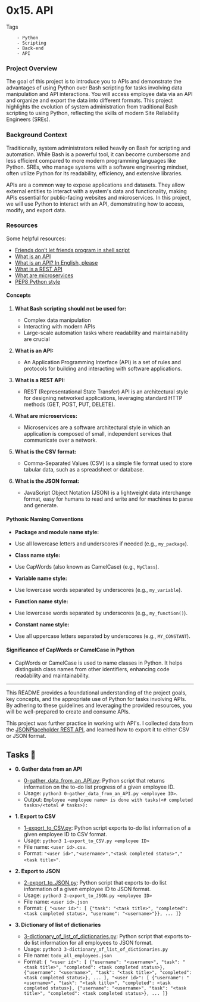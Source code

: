 
# 0x15. API

Tags
```
	- Python
	- Scripting
	- Back-end
	- API
```
### Project Overview

The goal of this project is to introduce you to APIs and demonstrate the advantages of using Python over Bash scripting for tasks involving data manipulation and API interactions. You will access employee data via an API and organize and export the data into different formats. This project highlights the evolution of system administration from traditional Bash scripting to using Python, reflecting the skills of modern Site Reliability Engineers (SREs).

### Background Context

Traditionally, system administrators relied heavily on Bash for scripting and automation. While Bash is a powerful tool, it can become cumbersome and less efficient compared to more modern programming languages like Python. SREs, who manage systems with a software engineering mindset, often utilize Python for its readability, efficiency, and extensive libraries.

APIs are a common way to expose applications and datasets. They allow external entities to interact with a system's data and functionality, making APIs essential for public-facing websites and microservices. In this project, we will use Python to interact with an API, demonstrating how to access, modify, and export data.

### Resources

Some helpful resources:

- [Friends don’t let friends program in shell script](https://opensource.com/article/19/12/friends-dont-let-friends-write-shell-script)
- [What is an API](https://www.redhat.com/en/topics/api/what-are-application-programming-interfaces)
- [What is an API? In English, please](https://medium.com/kapwing-studio/what-is-an-api-in-english-please-e13c2f8f1e5c)
- [What is a REST API](https://restfulapi.net/)
- [What are microservices](https://microservices.io/)
- [PEP8 Python style](https://www.python.org/dev/peps/pep-0008/)


#### Concepts

1. **What Bash scripting should not be used for:**
   - Complex data manipulation
   - Interacting with modern APIs
   - Large-scale automation tasks where readability and maintainability are crucial

2. **What is an API:**
   - An Application Programming Interface (API) is a set of rules and protocols for building and interacting with software applications.

3. **What is a REST API:**
   - REST (Representational State Transfer) API is an architectural style for designing networked applications, leveraging standard HTTP methods (GET, POST, PUT, DELETE).

4. **What are microservices:**
   - Microservices are a software architectural style in which an application is composed of small, independent services that communicate over a network.

5. **What is the CSV format:**
   - Comma-Separated Values (CSV) is a simple file format used to store tabular data, such as a spreadsheet or database.

6. **What is the JSON format:**
   - JavaScript Object Notation (JSON) is a lightweight data interchange format, easy for humans to read and write and for machines to parse and generate.

#### Pythonic Naming Conventions

  - **Package and module name style:**
  - Use all lowercase letters and underscores if needed (e.g., `my_package`).

  - **Class name style:**
  - Use CapWords (also known as CamelCase) (e.g., `MyClass`).

  - **Variable name style:**
  - Use lowercase words separated by underscores (e.g., `my_variable`).

  - **Function name style:**
  - Use lowercase words separated by underscores (e.g., `my_function()`).

  - **Constant name style:**
  - Use all uppercase letters separated by underscores (e.g., `MY_CONSTANT`).

#### Significance of CapWords or CamelCase in Python

- CapWords or CamelCase is used to name classes in Python. It helps distinguish class names from other identifiers, enhancing code readability and maintainability.

---

This README provides a foundational understanding of the project goals, key concepts, and the appropriate use of Python for tasks involving APIs. By adhering to these guidelines and leveraging the provided resources, you will be well-prepared to create and consume APIs.


This project was further practice in working with API's. I collected data from the
[JSONPlaceholder REST API](https://jsonplaceholder.typicode.com/), and learned how
to export it to either CSV or JSON format.

## Tasks :page_with_curl:

* **0. Gather data from an API**
  * [0-gather_data_from_an_API.py](./0-gather_data_from_an_API.py): Python script
  that returns information on the to-do list progress of a given employee ID.
  * Usage: `python3 0-gather_data_from_an_API.py <employee ID>`.
  * Output: `Employee <employee name> is done with tasks(<# completed tasks>/<total # tasks>):`

* **1. Export to CSV**
  * [1-export_to_CSV.py](./1-export_to_CSV.py): Python script exports to-do list
  information of a given employee ID to CSV format.
  * Usage: `python3 1-export_to_CSV.py <employee ID>`
  * File name: `<user id>.csv`.
  * Format: `"<user id>","<username>","<task completed status>","<task title>"`.

* **2. Export to JSON**
  * [2-export_to_JSON.py](./2-export_to_JSON.py): Python script that exports
  to-do list information of a given employee ID to JSON format.
  * Usage: `python3 2-export_to_JSON.py <employee ID>`
  * File name: `<user id>.json`
  * Format: `{ "<user id>": [ {"task": "<task title>", "completed": <task completed status>, "username": "<username>"}}, ... ]}`

* **3. Dictionary of list of dictionaries**
  * [3-dictionary_of_list_of_dictionaries.py](./3-dictionary_of_list_of_dictionaries.py):
  Python script that exports to-do list information for all employees to JSON format.
  * Usage: `python3 3-dictionary_of_list_of_dictionaries.py`
  * File name: `todo_all_employees.json`
  * Format: `{ "<user id>": [ {"username": "<username>", "task": "<task title>", "completed": <task completed status>}, {"username": "<username>", "task": "<task title>", "completed": <task completed status>}, ... ], "<user id>": [ {"username": "<username>", "task": "<task title>", "completed": <task completed status>}, {"username": "<username>", "task": "<task title>", "completed": <task completed status>}, ... ]}`

